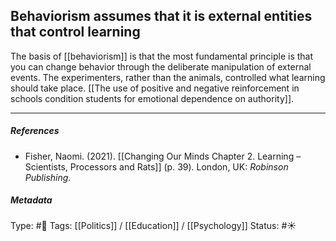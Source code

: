 ## Behaviorism assumes that it is external entities that control learning # 

The basis of [[behaviorism]] is that the most fundamental principle is that you can change behavior through the deliberate manipulation of external events. The experimenters, rather than the animals, controlled what learning should take place. [[The use of positive and negative reinforcement in schools condition students for emotional dependence on authority]].

___

##### References

- Fisher, Naomi. (2021). [[Changing Our Minds Chapter 2. Learning – Scientists, Processors and Rats]] (p. 39). London, UK: _Robinson Publishing_.

##### Metadata

Type: #🔴 
Tags: [[Politics]] / [[Education]] / [[Psychology]]
Status: #☀️ 